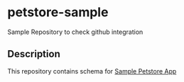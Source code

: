 # petstore-sample
Sample Repository to check github integration

## Description
This repository contains schema for [Sample Petstore App](https://petstore.tools.escape.tech/)
